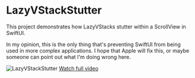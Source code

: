 
# LazyVStackStutter
This project demonstrates how LazyVStacks stutter within a ScrollView in SwiftUI.

In my opinion, this is the only thing that's preventing SwiftUI from being used in more complex applications. I hope that Apple will fix this, or maybe someone can point out what I'm doing wrong here.

![LazyVStackStutter](https://user-images.githubusercontent.com/120388/126373824-a6b9214e-4515-4f46-934c-24f78881c606.gif)
[Watch full video](https://www.youtube.com/watch?v=_xT89lZcUAc)
